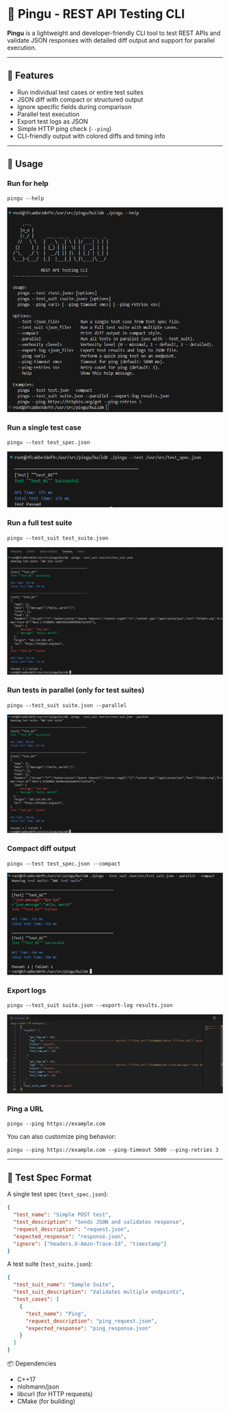 # 🐧 Pingu - REST API Testing CLI

**Pingu** is a lightweight and developer-friendly CLI tool to test REST APIs and validate JSON responses with detailed diff output and support for parallel execution.

---

## 🔧 Features

- Run individual test cases or entire test suites
- JSON diff with compact or structured output
- Ignore specific fields during comparison
- Parallel test execution
- Export test logs as JSON
- Simple HTTP ping check (`--ping`)
- CLI-friendly output with colored diffs and timing info

---

## 🚀 Usage


### Run for help

    pingu --help

![img](https://github.com/Aditya-Dawadikar/Pingu/blob/master/views/help.png)

### Run a single test case

    pingu --test test_spec.json

![img](https://github.com/Aditya-Dawadikar/Pingu/blob/master/views/single_test_out.png)

### Run a full test suite

    pingu --test_suit test_suite.json

![img](https://github.com/Aditya-Dawadikar/Pingu/blob/master/views/test_suit_out.png)

### Run tests in parallel (only for test suites)

    pingu --test_suit suite.json --parallel

![img](https://github.com/Aditya-Dawadikar/Pingu/blob/master/views/test_suit_out_parallel.png)

### Compact diff output

    pingu --test test_spec.json --compact

![img](https://github.com/Aditya-Dawadikar/Pingu/blob/master/views/test_suit_out_compact.png)

### Export logs

    pingu --test_suit suite.json --export-log results.json

![img](https://github.com/Aditya-Dawadikar/Pingu/blob/master/views/exports.png)

### Ping a URL

    pingu --ping https://example.com

You can also customize ping behavior:

    pingu --ping https://example.com --ping-timeout 5000 --ping-retries 3

---

## 📄 Test Spec Format

A single test spec (`test_spec.json`):

```json
{
  "test_name": "Simple POST test",
  "test_description": "Sends JSON and validates response",
  "request_description": "request.json",
  "expected_response": "response.json",
  "ignore": ["headers.X-Amzn-Trace-Id", "timestamp"]
}
```


A test suite (`test_suite.json`):
```json
{
  "test_suit_name": "Sample Suite",
  "test_suit_description": "Validates multiple endpoints",
  "test_cases": [
    {
      "test_name": "Ping",
      "request_description": "ping_request.json",
      "expected_response": "ping_response.json"
    }
  ]
}
```

📦 Dependencies
- C++17
- nlohmann/json
- libcurl (for HTTP requests)
- CMake (for building)
